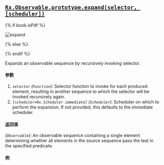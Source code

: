 ## [`Rx.Observable.prototype.expand(selector, [scheduler])`](https://github.com/Reactive-Extensions/RxJS/blob/master/src/core/linq/observable/expand.js)

{% if book.isPdf %}

![expand](http://reactivex.io/documentation/operators/images/expand.png)

{% else %}



{% endif %}

Expands an observable sequence by recursively invoking selector.

#### 参数
1. `selector` *(`Function`)*: Selector function to invoke for each produced element, resulting in another sequence to which the selector will be invoked recursively again.
2. `[scheduler=Rx.Scheduler.immediate]` *(`Scheduler`)*: Scheduler on which to perform the expansion. If not provided, this defaults to the immediate scheduler.

#### 返回值
*(`Observable`)*: An observable sequence containing a single element determining whether all elements in the source sequence pass the test in the specified predicate.

#### 例

[](http://jsbin.com/xeyuf/1/embed?js,console)

